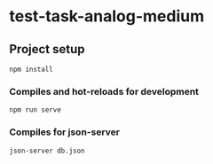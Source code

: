 # test-task-analog-medium

## Project setup
```
npm install
```

### Compiles and hot-reloads for development
```
npm run serve
```
### Compiles for json-server
```
json-server db.json
```
